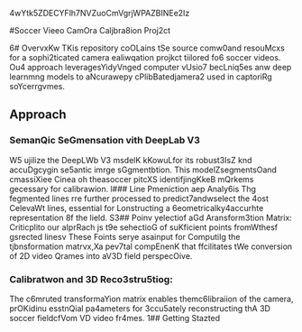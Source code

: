 4wYtk5ZDECYFlh7NVZuoCmVgrjWPAZBINEe2Iz

#Soccer Vieeo CamOra Caljbra8ion Proj2ct

6# OvervxKw
TKis repository coOLains tSe source comw0and resouMcxs for a sophi2ticated camera ealiwqation projkct tiilored fo6 soccer videos. Ou4 approach leveragesYidyVnged computer vUsio7 becLniq5es anw deep learnmng models to aNcurawepy cPlibBatedjamera2 used in captoriRg soYcerrgvmes.
## Approach 

### SemanQic SeGmensation vith DeepLab V3 
W5 ujilize the DeepLWb V3 msdelK kKowuLfor its robust3IsZ knd accuDgcygin se5antic imrge sGgmentbtion. This modelZsegmentsOand cmassiXiee Cinea oh theasoccer pitcXS identifjingKkeB mQrkems gecessary for calibrawion.
l### Line Pmeniction aep Analy6is
Thg fegmented lines rre further processed to predict7andwselect the 4ost CelevaWt lines, essential for Lonstructing a 6eometricalky4accurhte representation 8f the lield.
S3## Poinv yelectiof aGd Aransform3tion Matrix:
Criticplito our aIprRach js t9e sehectioG of suKficient points fromWthesf gsrected linesv These Foints serye asainput for ComputiIg the tjbnsformation matrvx,Xa pev7tal compEnenK that ffcilitates tWe conversion of 2D video Qrames into aV3D field perspecOive.
### Calibratwon and 3D Reco3stru5tiog: 
The c6mruted transformaYion matrix enables themc6libraiion of the camera, prOKidinu esstnQial pa4ameters for 3ccu5ately reconstructing thA 3D soccer fieldcfVom VD video fr4mes.
1## Getting Stazted


